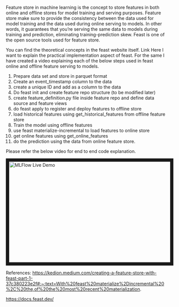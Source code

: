 
Feature store in machine learning is the concept to store features in both online and offline stores for model training and serving purposes. Feature store make sure to provide the consistency between the data used for model training and the data used during online serving to models. In other words, it guarantees that you’re serving the same data to models during training and prediction, eliminating training-prediction skew. Feast is one of the open source tools used for feature store.

You can find the theoretical concepts in the feast website itself. Link Here I want to explain the practical implementation aspect of feast. For the same I have created a video explaining each of the below steps used in feast online and offline feature serving to models.

1. Prepare data set and store in parquet format
2. Create an event_timestamp column to the data
3. create a unique ID and add as a column to the data
4. Do feast init and create feature repo structure (to be modified later)
5. create feature_definition.py file inside feature repo and define data source and feature views
6. do feast apply to register and deploy features to offline store
7. load historical features using get_historical_features from offline feature store
8. Train the model using offline features
9. use feast materialize-incremental to load features to online store
10. get online features using get_online_features
11. do the prediction using the data from online feature store.

Please refer the below video for end to end code explanation.


<a href="http://www.youtube.com/watch?feature=player_embedded&v=iZ8R_EUf_pM" target="_blank"><img src="http://img.youtube.com/vi/iZ8R_EUf_pM/0.jpg" 
alt="MLFlow Live Demo" width="560" height="315" border="10" /></a>


References:
https://kedion.medium.com/creating-a-feature-store-with-feast-part-1-37c380223e2f#:~:text=With%20feast%20materialize%2Dincremental%20%2C%20the,of%20the%20most%20recent%20materialization.

https://docs.feast.dev/
